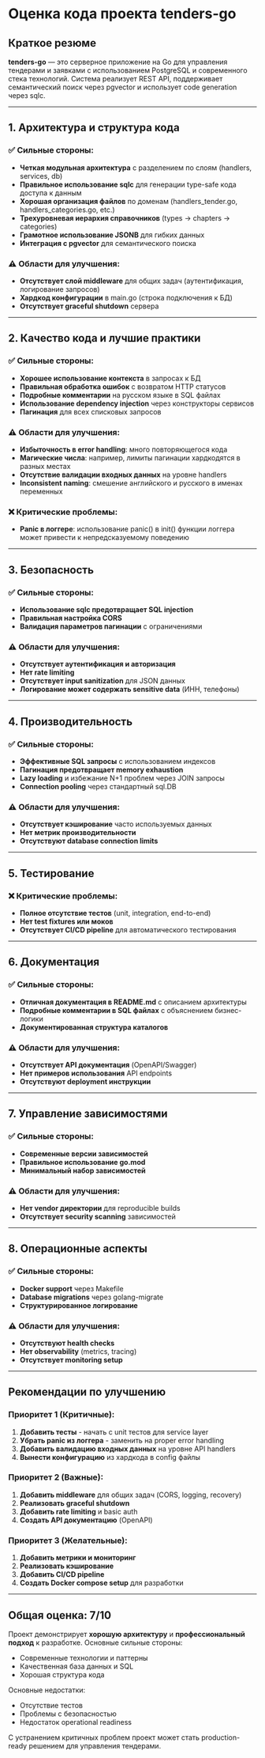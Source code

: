 # Оценка кода проекта tenders-go

## Краткое резюме
**tenders-go** — это серверное приложение на Go для управления тендерами и заявками с использованием PostgreSQL и современного стека технологий. Система реализует REST API, поддерживает семантический поиск через pgvector и использует code generation через sqlc.

---

## 1. Архитектура и структура кода

### ✅ Сильные стороны:
- **Четкая модульная архитектура** с разделением по слоям (handlers, services, db)
- **Правильное использование sqlc** для генерации type-safe кода доступа к данным
- **Хорошая организация файлов** по доменам (handlers_tender.go, handlers_categories.go, etc.)
- **Трехуровневая иерархия справочников** (types → chapters → categories)
- **Грамотное использование JSONB** для гибких данных
- **Интеграция с pgvector** для семантического поиска

### ⚠️ Области для улучшения:
- **Отсутствует слой middleware** для общих задач (аутентификация, логирование запросов)
- **Хардкод конфигурации** в main.go (строка подключения к БД)
- **Отсутствует graceful shutdown** сервера

---

## 2. Качество кода и лучшие практики

### ✅ Сильные стороны:
- **Хорошее использование контекста** в запросах к БД
- **Правильная обработка ошибок** с возвратом HTTP статусов
- **Подробные комментарии** на русском языке в SQL файлах
- **Использование dependency injection** через конструкторы сервисов
- **Пагинация** для всех списковых запросов

### ⚠️ Области для улучшения:
- **Избыточность в error handling**: много повторяющегося кода
- **Магические числа**: например, лимиты пагинации хардкодятся в разных местах
- **Отсутствие валидации входных данных** на уровне handlers
- **Inconsistent naming**: смешение английского и русского в именах переменных

### ❌ Критические проблемы:
- **Panic в логгере**: использование panic() в init() функции логгера может привести к непредсказуемому поведению

---

## 3. Безопасность

### ✅ Сильные стороны:
- **Использование sqlc предотвращает SQL injection**
- **Правильная настройка CORS**
- **Валидация параметров пагинации** с ограничениями

### ⚠️ Области для улучшения:
- **Отсутствует аутентификация и авторизация**
- **Нет rate limiting**
- **Отсутствует input sanitization** для JSON данных
- **Логирование может содержать sensitive data** (ИНН, телефоны)

---

## 4. Производительность

### ✅ Сильные стороны:
- **Эффективные SQL запросы** с использованием индексов
- **Пагинация предотвращает memory exhaustion**
- **Lazy loading** и избежание N+1 проблем через JOIN запросы
- **Connection pooling** через стандартный sql.DB

### ⚠️ Области для улучшения:
- **Отсутствует кэширование** часто используемых данных
- **Нет метрик производительности**
- **Отсутствуют database connection limits**

---

## 5. Тестирование

### ❌ Критические проблемы:
- **Полное отсутствие тестов** (unit, integration, end-to-end)
- **Нет test fixtures или моков**
- **Отсутствует CI/CD pipeline** для автоматического тестирования

---

## 6. Документация

### ✅ Сильные стороны:
- **Отличная документация в README.md** с описанием архитектуры
- **Подробные комментарии в SQL файлах** с объяснением бизнес-логики
- **Документированная структура каталогов**

### ⚠️ Области для улучшения:
- **Отсутствует API документация** (OpenAPI/Swagger)
- **Нет примеров использования** API endpoints
- **Отсутствуют deployment инструкции**

---

## 7. Управление зависимостями

### ✅ Сильные стороны:
- **Современные версии зависимостей**
- **Правильное использование go.mod**
- **Минимальный набор зависимостей**

### ⚠️ Области для улучшения:
- **Нет vendor директории** для reproducible builds
- **Отсутствует security scanning** зависимостей

---

## 8. Операционные аспекты

### ✅ Сильные стороны:
- **Docker support** через Makefile
- **Database migrations** через golang-migrate
- **Структурированное логирование**

### ⚠️ Области для улучшения:
- **Отсутствуют health checks**
- **Нет observability** (metrics, tracing)
- **Отсутствует monitoring setup**

---

## Рекомендации по улучшению

### Приоритет 1 (Критичные):
1. **Добавить тесты** - начать с unit тестов для service layer
2. **Убрать panic из логгера** - заменить на proper error handling
3. **Добавить валидацию входных данных** на уровне API handlers
4. **Вынести конфигурацию** из хардкода в config файлы

### Приоритет 2 (Важные):
1. **Добавить middleware** для общих задач (CORS, logging, recovery)
2. **Реализовать graceful shutdown**
3. **Добавить rate limiting** и basic auth
4. **Создать API документацию** (OpenAPI)

### Приоритет 3 (Желательные):
1. **Добавить метрики и мониторинг**
2. **Реализовать кэширование**
3. **Добавить CI/CD pipeline**
4. **Создать Docker compose setup** для разработки

---

## Общая оценка: 7/10

Проект демонстрирует **хорошую архитектуру** и **профессиональный подход** к разработке. Основные сильные стороны:
- Современные технологии и паттерны
- Качественная база данных и SQL
- Хорошая структура кода

Основные недостатки:
- Отсутствие тестов
- Проблемы с безопасностью
- Недостаток operational readiness

С устранением критичных проблем проект может стать production-ready решением для управления тендерами.